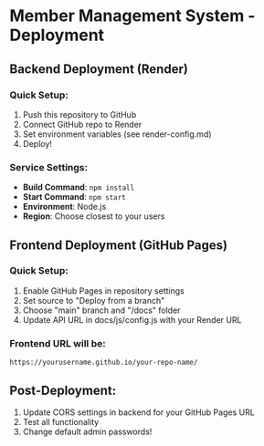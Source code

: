 # Member Management System - Deployment

## Backend Deployment (Render)

### Quick Setup:
1. Push this repository to GitHub
2. Connect GitHub repo to Render
3. Set environment variables (see render-config.md)
4. Deploy!

### Service Settings:
- **Build Command**: `npm install`
- **Start Command**: `npm start` 
- **Environment**: Node.js
- **Region**: Choose closest to your users

## Frontend Deployment (GitHub Pages)

### Quick Setup:
1. Enable GitHub Pages in repository settings
2. Set source to "Deploy from a branch" 
3. Choose "main" branch and "/docs" folder
4. Update API URL in docs/js/config.js with your Render URL

### Frontend URL will be:
`https://yourusername.github.io/your-repo-name/`
## Post-Deployment:
1. Update CORS settings in backend for your GitHub Pages URL
2. Test all functionality
3. Change default admin passwords!
